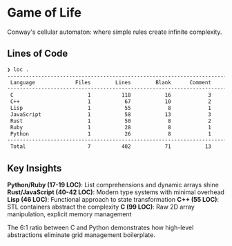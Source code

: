 # Game of Life

Conway's cellular automaton: where simple rules create infinite complexity.

## Lines of Code

```bash
❯ loc .
--------------------------------------------------------------------------------
 Language             Files        Lines        Blank      Comment         Code
--------------------------------------------------------------------------------
 C                        1          118           16            3           99
 C++                      1           67           10            2           55
 Lisp                     1           55            8            1           46
 JavaScript               1           58           13            3           42
 Rust                     1           50            8            2           40
 Ruby                     1           28            8            1           19
 Python                   1           26            8            1           17
--------------------------------------------------------------------------------
 Total                    7          402           71           13          318
```

## Key Insights

**Python/Ruby (17-19 LOC)**: List comprehensions and dynamic arrays shine
**Rust/JavaScript (40-42 LOC)**: Modern type systems with minimal overhead  
**Lisp (46 LOC)**: Functional approach to state transformation
**C++ (55 LOC)**: STL containers abstract the complexity
**C (99 LOC)**: Raw 2D array manipulation, explicit memory management

The 6:1 ratio between C and Python demonstrates how high-level abstractions eliminate grid management boilerplate.
